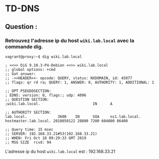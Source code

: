 

# TD-DNS

## Question :

### Retrouvez l'adresse ip du host `wiki.lab.local` avec la commande dig.

    vagrant@proxy:~$ dig wiki.lab.local
    
    ; <<>> DiG 9.10.3-P4-Debian <<>> wiki.lab.local
    ;; global options: +cmd
    ;; Got answer:
    ;; ->>HEADER<<- opcode: QUERY, status: NXDOMAIN, id: 45077
    ;; flags: qr rd ra; QUERY: 1, ANSWER: 0, AUTHORITY: 1, ADDITIONAL: 1
    
    ;; OPT PSEUDOSECTION:
    ; EDNS: version: 0, flags:; udp: 4096
    ;; QUESTION SECTION:
    ;wiki.lab.local.                        IN      A
    
    ;; AUTHORITY SECTION:
    lab.local.              3600    IN      SOA     ns1.lab.local. hostmaster.lab.local. 2018050122 28800 7200 604800 86400
    
    ;; Query time: 15 msec
    ;; SERVER: 192.168.33.21#53(192.168.33.21)
    ;; WHEN: Fri Oct 18 09:29:33 GMT 2019
    ;; MSG SIZE  rcvd: 94

L'adresse ip du host `wiki.lab.local` est : 192.168.33.21


<!--stackedit_data:
eyJoaXN0b3J5IjpbLTM2MTQ0MDc3MF19
-->